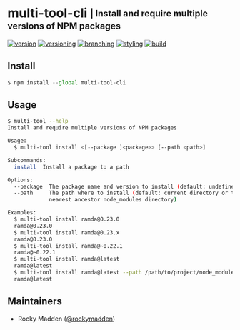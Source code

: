# multi-tool-cli <sub><sup>| Install and require multiple versions of NPM packages<sup></sub>
[![version](http://img.shields.io/badge/version-0.2.0-blue.svg)](https://www.npmjs.com/package/multi-tool-cli)
[![versioning](http://img.shields.io/badge/versioning-semver-blue.svg)](http://semver.org/)
[![branching](http://img.shields.io/badge/branching-github%20flow-blue.svg)](https://guides.github.com/introduction/flow/)
[![styling](http://img.shields.io/badge/styling-xo-blue.svg)](https://github.com/sindresorhus/xo)
[![build](https://circleci.com/gh/cloud-elements/multi-tool-cli.svg?style=shield)](https://circleci.com/gh/cloud-elements/multi-tool-cli)

## Install
```javascript
$ npm install --global multi-tool-cli
```

## Usage
```bash
$ multi-tool --help
Install and require multiple versions of NPM packages

Usage:
  $ multi-tool install <[--package ]<package>> [--path <path>]

Subcommands:
  install  Install a package to a path

Options:
  --package  The package name and version to install (default: undefined)
  --path     The path where to install (default: current directory or the
             nearest ancestor node_modules directory)

Examples:
  $ multi-tool install ramda@0.23.0
  ramda@0.23.0
  $ multi-tool install ramda@0.23.x
  ramda@0.23.0
  $ multi-tool install ramda@~0.22.1
  ramda@~0.22.1
  $ multi-tool install ramda@latest
  ramda@latest
  $ multi-tool install ramda@latest --path /path/to/project/node_modules
  ramda@latest
```

## Maintainers
* Rocky Madden ([@rockymadden](https://github.com/rockymadden))

